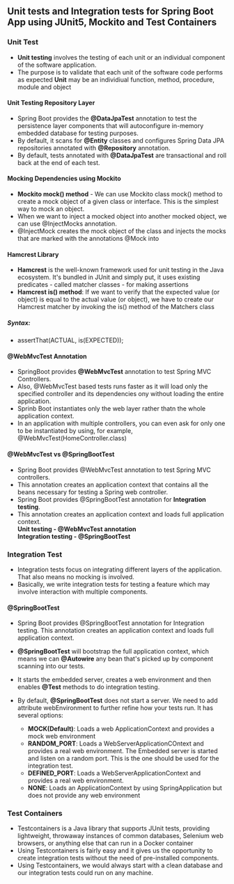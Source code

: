 ## Unit tests and Integration tests for Spring Boot App using JUnit5, Mockito and Test Containers

### Unit Test
- **Unit testing** involves the testing of each unit or an individual component of the software application. <br/>
- The purpose is to validate that each unit of the software code performs as expected **Unit** may be an individiual function, method, procedure, module and object <br/>

#### Unit Testing Repository Layer
- Spring Boot provides the **@DataJpaTest** annotation to test the persistence layer components that will autoconfigure in-memory embedded database for testing purposes. <br/>
- By default, it scans for **@Entity** classes and configures Spring Data JPA repositories annotated with **@Repository** annotation. <br/>
- By default, tests annotated with **@DataJpaTest** are transactional and roll back at the end of each test. <br/>

#### Mocking Dependencies using Mockito
- **Mockito mock() method** - We can use Mockito class mock() method to create a mock object of a given class or interface. This is the simplest way to mock an object. <br/>
- When we want to inject a mocked object into another mocked object, we can use @InjectMocks annotation. <br/>
- @InjectMock creates the mock object of the class and injects the mocks that are marked with the annotations @Mock into

#### Hamcrest Library
- **Hamcrest** is the well-known framework used for unit testing in the Java ecosystem. It's bundled in JUnit and simply put, it uses existing predicates - called matcher classes - for making assertions <br/>
- **Hamcrest is() method**: If we want to verify that the expected value (or object) is equal to the actual value (or object), we have to create our Hamcrest matcher by invoking the is() method of the Matchers class
##### Syntax:
- assertThat(ACTUAL, is(EXPECTED));

#### @WebMvcTest Annotation
- SpringBoot provides **@WebMvcTest** annotation to test Spring MVC Controllers. <br/>
- Also, @WebMvcTest based tests runs faster as it will load only the specified controller and its dependencies ony without loading the entire application. <br/>
- Sprinb Boot instantiates only the web layer rather thatn the whole application context. <br/>
- In an application with multiple controllers, you can even ask for only one to be instantiated by using, for example, @WebMvcTest(HomeController.class)

#### @WebMvcTest vs @SpringBootTest
- Spring Boot provides @WebMvcTest annotation to test Spring MVC controllers. <br/>
- This annotation creates an application context that contains all the beans necessary for testing a Spring web controller. <br/>
- Spring Boot provides @SpringBootTest annotation for **Integration testing**. <br/>
- This annotation creates an application context and loads full application context. <br/>
**Unit testing - @WebMvcTest annotation** <br/>
**Integration testing - @SpringBootTest**

### Integration Test
- Integration tests focus on integrating different layers of the application. That also means no mocking is involved. <br/>
- Basically, we write integration tests for testing a feature which may involve interaction with multiple components. <br/>

#### @SpringBootTest
- Spring Boot provides @SpringBootTest annotation for Integration testing. This annotation creates an application context and loads full application context. <br/>
- **@SpringBootTest** will bootstrap the full application context, which means we can **@Autowire** any bean that's picked up by component scanning into our tests.
- It starts the embedded server, creates a web environment and then enables **@Test** methods to do integration testing.

- By default, **@SpringBootTest** does not start a server. We need to add attribute webEnvironment to further refine how your tests run. It has several options:
  - **MOCK(Default)**: Loads a web ApplicationContext and provides a mock web environment
  - **RANDOM_PORT**: Loads a WebServerApplicationCOntext and provides a real web environment. The Embedded server is started and listen on a random port. This is the one should be used for the integration test.
  - **DEFINED_PORT**: Loads a WebServerApplicationContext and provides a real web environment.
  - **NONE**: Loads an ApplicationContext by using SpringApplication but does not provide any web environment

### Test Containers
- Testcontainers is a Java library that supports JUnit tests, providing lightweight, throwaway instances of common databases, Selenium web browsers, or anything else that can run in a Docker container
- Using Testcontainers is fairly easy and it gives us the opportunity to create integration tests without the need of pre-installed components.
- Using Testcontainers, we would always start with a clean database and our integration tests could run on any machine.
